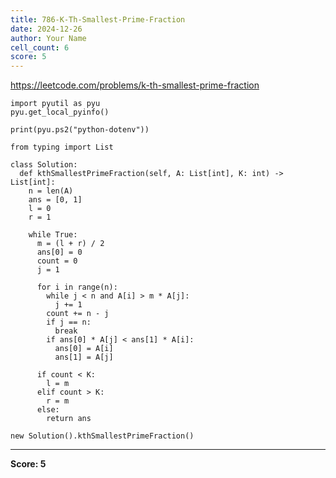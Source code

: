 ```yaml
---
title: 786-K-Th-Smallest-Prime-Fraction
date: 2024-12-26
author: Your Name
cell_count: 6
score: 5
---
```


https://leetcode.com/problems/k-th-smallest-prime-fraction


```
import pyutil as pyu
pyu.get_local_pyinfo()
```


```
print(pyu.ps2("python-dotenv"))
```


```
from typing import List
```


```
class Solution:
  def kthSmallestPrimeFraction(self, A: List[int], K: int) -> List[int]:
    n = len(A)
    ans = [0, 1]
    l = 0
    r = 1

    while True:
      m = (l + r) / 2
      ans[0] = 0
      count = 0
      j = 1

      for i in range(n):
        while j < n and A[i] > m * A[j]:
          j += 1
        count += n - j
        if j == n:
          break
        if ans[0] * A[j] < ans[1] * A[i]:
          ans[0] = A[i]
          ans[1] = A[j]

      if count < K:
        l = m
      elif count > K:
        r = m
      else:
        return ans
```


```
new Solution().kthSmallestPrimeFraction()
```


---
**Score: 5**